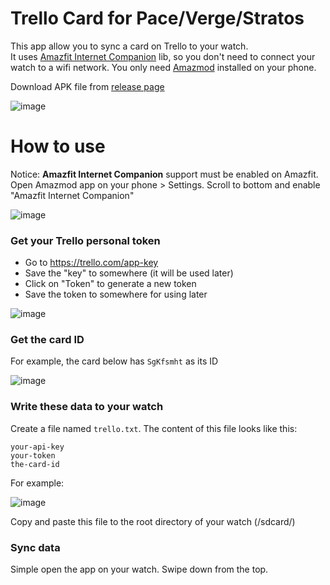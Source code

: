 # Trello Card for Pace/Verge/Stratos

This app allow you to sync a card on Trello to your watch.  
It uses [Amazfit Internet Companion](https://forum.xda-developers.com/t/app-amazfit-internet-companion-generic-internet-companion-app-for-pace-stratos.3779945/) lib, so you don't need to connect your watch to a wifi network. You only need [Amazmod](https://github.com/AmazMod/AmazMod) installed on your phone.

Download APK file from [release page](https://github.com/ngxson/hobby-pace-trello-card/releases)

![image](https://user-images.githubusercontent.com/7702203/116854255-b06ae780-abf7-11eb-9bb8-de92d0d096de.png)

# How to use

Notice: **Amazfit Internet Companion** support must be enabled on Amazfit. Open Amazmod app on your phone > Settings. Scroll to bottom and enable "Amazfit Internet Companion"

![image](https://user-images.githubusercontent.com/7702203/116853261-1191bb80-abf6-11eb-945b-c2531dd712f9.png)

### Get your Trello personal token

- Go to https://trello.com/app-key
- Save the "key" to somewhere (it will be used later)
- Click on "Token" to generate a new token
- Save the token to somewhere for using later

![image](https://user-images.githubusercontent.com/7702203/116852761-36396380-abf5-11eb-97e4-4971f949d3da.png)

### Get the card ID

For example, the card below has `SgKfsmht` as its ID

![image](https://user-images.githubusercontent.com/7702203/116852975-93351980-abf5-11eb-9889-878108ca76fa.png)

### Write these data to your watch

Create a file named `trello.txt`. The content of this file looks like this:

```
your-api-key
your-token
the-card-id
```

For example:

![image](https://user-images.githubusercontent.com/7702203/116853513-79e09d00-abf6-11eb-9b2b-46d12b83c2c1.png)

Copy and paste this file to the root directory of your watch (/sdcard/)

### Sync data

Simple open the app on your watch. Swipe down from the top.

